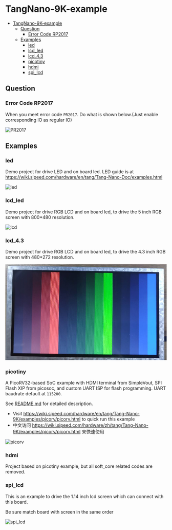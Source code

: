 # TangNano-9K-example

- [TangNano-9K-example](#tangnano-9k-example)
  - [Question](#question)
    - [Error Code RP2017](#error-code-rp2017)
  - [Examples](#examples)
    - [led](#led)
    - [lcd\_led](#lcd_led)
    - [lcd\_4.3](#lcd_43)
    - [picotiny](#picotiny)
    - [hdmi](#hdmi)
    - [spi\_lcd](#spi_lcd)

## Question

### Error Code RP2017

When you meet error code `PR2017`. Do what is shown below.(Just enable corresponding IO as regular IO)

![PR2017](.assets/ERROR%20CODE%20PR2017.png "PR2017")

## Examples

### led

Demo project for drive LED and on board led.
LED guide is at <https://wiki.sipeed.com/hardware/en/tang/Tang-Nano-Doc/examples.html>

<img src="./.assets/blink.gif" alt="led">

### lcd_led

Demo project for drive RGB LCD and on board led, to drive the 5 inch RGB screen with 800*480 resolution.

![lcd](./.assets/lcd_led.jpg)

### lcd_4.3

Demo project for drive RGB LCD and on board led, to drive the 4.3 inch RGB screen with 480*272 resolution.

![3_colorbar](./.assets/lcd_4.3_colorbar.jpg)

### picotiny

A PicoRV32-based SoC example with HDMI terminal from SimpleVout, SPI Flash XIP from picosoc, and custom UART ISP for flash programming. UART baudrate default at `115200`.

See [README.md](picotiny/README.md) for detailed description. 

- Visit https://wiki.sipeed.com/hardware/en/tang/Tang-Nano-9K/examples/picorv/picorv.html to quick run this example
- 中文访问 https://wiki.sipeed.com/hardware/zh/tang/Tang-Nano-9K/examples/picorv/picorv.html 来快速使用

![picorv](./.assets/picorv.jpg)

### hdmi

Project based on picotiny example, but all soft_core related codes are removed.

### spi_lcd

This is an example to drive the 1.14 inch lcd screen which can connect with this board.

Be sure match board with screen in the same order

![spi_lcd](./.assets/spi_lcd.jpg)